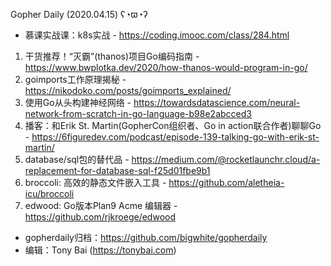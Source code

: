 Gopher Daily (2020.04.15) ʕ◔ϖ◔ʔ

* 慕课实战课：k8s实战 - https://coding.imooc.com/class/284.html

1. 干货推荐！“灭霸”(thanos)项目Go编码指南 - https://www.bwplotka.dev/2020/how-thanos-would-program-in-go/
2. goimports工作原理揭秘 - https://nikodoko.com/posts/goimports_explained/
3. 使用Go从头构建神经网络 - https://towardsdatascience.com/neural-network-from-scratch-in-go-language-b98e2abcced3
4. 播客：和Erik St. Martin(GopherCon组织者、Go in action联合作者)聊聊Go -  https://6figuredev.com/podcast/episode-139-talking-go-with-erik-st-martin/
5. database/sql包的替代品 - https://medium.com/@rocketlaunchr.cloud/a-replacement-for-database-sql-f25d01fbe9b1
6. broccoli: 高效的静态文件嵌入工具 - https://github.com/aletheia-icu/broccoli
7. edwood: Go版本Plan9 Acme 编辑器 - https://github.com/rjkroege/edwood

* gopherdaily归档：https://github.com/bigwhite/gopherdaily
* 编辑：Tony Bai (https://tonybai.com)
